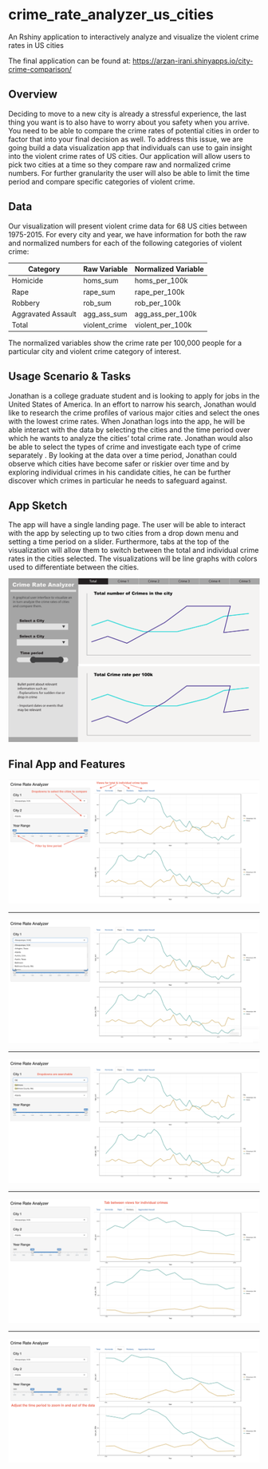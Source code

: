# crime_rate_analyzer_us_cities
An Rshiny application to interactively analyze and visualize the violent crime rates in US cities

The final application can be found at: https://arzan-irani.shinyapps.io/city-crime-comparison/

## Overview
Deciding to move to a new city is already a stressful experience, the last thing you want is to also have to worry about you safety when you arrive. You need to be able to compare the crime rates of potential cities in order to factor that into your final decision as well. To address this issue, we are going build a data visualization app that individuals can use to gain insight into the violent crime rates of US cities. Our application will allow users to pick two cities at a time so they compare raw and normalized crime numbers. For further granularity the user will also be able to limit the time period and compare specific categories of violent crime.

## Data
Our visualization will present violent crime data for 68 US cities between 1975-2015. For every city and year, we have information for both the raw and normalized numbers for each of the following categories of violent crime:

| Category           | Raw Variable  | Normalized Variable |
| ------------------ | ------------- | ------------------- |
| Homicide           | homs_sum      | homs_per_100k       |
| Rape               | rape_sum      | rape_per_100k       |
| Robbery            | rob_sum       | rob_per_100k        |
| Aggravated Assault | agg_ass_sum   | agg_ass_per_100k    |
| Total              | violent_crime | violent_per_100k    |


The normalized variables show the crime rate per 100,000 people for a particular city and violent crime category of interest.

## Usage Scenario & Tasks
Jonathan is a college graduate student and is looking to apply for jobs in the United States of America. In an effort to narrow his search, Jonathan would like to research the crime profiles of various major cities and select the ones with the lowest crime rates. When Jonathan logs into the app, he will be able interact with the data by selecting the cities and the time period over which he wants to analyze the cities’ total crime rate. Jonathan would also be able to select the types of crime and investigate each type of crime separately . By looking at the data over a time period, Jonathan could observe which cities have become safer or riskier over time and by exploring individual crimes in his candidate cities, he can be further discover which crimes in particular he needs to safeguard against.

## App Sketch
The app will have a single landing page. The user will be able to interact with the app by selecting up to two cities from a drop down menu and setting a time period on a slider. Furthermore, tabs at the top of the visualization will allow them to switch between the total and individual crime rates in the cities selected. The visualizations will be line graphs with colors used to differentiate between the cities.

![](./imgs/App-Sketch.png)

## Final App and Features

![](./imgs/screenCap1.png)
***
![](./imgs/screenCap2.png)
***
![](./imgs/screenCap3.png)
***
![](./imgs/screenCap4.png)
***
![](./imgs/screenCap5.png)

